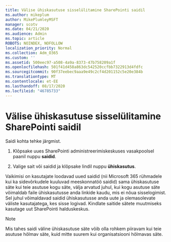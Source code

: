 ```yaml
---
title: Välise ühiskasutuse sisselülitamine SharePointi saidil
ms.author: mikeplum
author: MikePlumleyMSFT
manager: scotv
ms.date: 04/21/2020
ms.audience: Admin
ms.topic: article
ROBOTS: NOINDEX, NOFOLLOW
localization_priority: Normal
ms.collection: Adm_O365
ms.custom: ''
ms.assetid: 500eec97-a508-4a9a-8373-47b758209a1f
ms.openlocfilehash: 501f41d458a863dc542520ccfbb7322913d4fdfc
ms.sourcegitcommit: 90f37eebec9aaa9e49c2cf4d201152c5e20e384b
ms.translationtype: MT
ms.contentlocale: et-EE
ms.lasthandoff: 08/17/2020
ms.locfileid: "46785733"
---
```

# <a name="turn-external-sharing-on-or-off-for-a-sharepoint-site"></a>Välise ühiskasutuse sisselülitamine SharePointi saidil

Saidi kohta tehke järgmist.
  
1. Klõpsake uues SharePointi administreerimiskeskuses vasakpoolsel paanil nuppu **saidid**.
    
2. Valige sait või saidid ja klõpsake lindil nuppu **ühiskasutus**.
    
Vaikimisi on kasutajate loodavad uued saidid (nii Microsoft 365 rühmadele kui ka sidevõrkudele kuuluvad meeskonnatöö saidid) sama ühiskasutuse säte kui teie asutuse kogu säte, välja arvatud juhul, kui kogu asutuse säte võimaldab faile ühiskasutusse anda linkide kaudu, mis ei nõua sisselogimist. Sel juhul võimaldavad saidid ühiskasutusse anda uute ja olemasolevate väliste kasutajatega, kes sisse logivad. Kindlate saitide sätete muutmiseks kasutage uut SharePointi halduskeskus.
  
> [!NOTE]
> Mis tahes saidi väline ühiskasutuse säte võib olla rohkem piiravam kui teie asutuse hõlmav säte, kuid mitte suurem kui organisatsiooni hõlmavas säte. 
  

